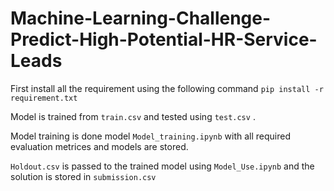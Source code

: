 # Machine-Learning-Challenge-Predict-High-Potential-HR-Service-Leads

First install all the requirement using the following command `pip install -r requirement.txt`

Model is trained from `train.csv` and tested using `test.csv` . 

Model training is done model `Model_training.ipynb` with all required evaluation metrices and models are stored. 

`Holdout.csv` is passed to the trained model using `Model_Use.ipynb` and the solution is stored in `submission.csv`

